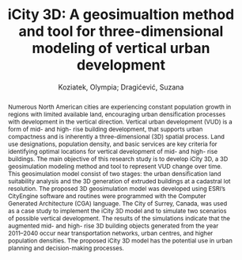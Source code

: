 ---
layout: technique
title: "iCity 3D: A geosimualtion method and tool for three-dimensional modeling of vertical urban development"
classifications:
    system_type: "False"
    technique: "False"
    design_study: "False"
    evaluation: "False"
    data: "False"
    analysis: "True"
    generation: "False"
    curation_and_transformation: "False"
    management: "False"
    modeling: "True"
    urban_analysis: "False"
    visualization: "False"
    sunlight_access: "False"
    wind_ventilation: "False"
    view_impact: "False"
    energy: "False"
    damage_and_disaster_management: "False"
    climate: "False"
    sound: "False"
    property_cadastre: "True"
    others: "False"
    lookup: "False"
    browse: "False"
    locate: "True"
    explore: "False"
    identify: "True"
    compare: "False"
    summarize: "True"
    distribution: "True"
    trends: "False"
    outliers: "False"
    extremes: "False"
    features: "False"
    target_discovery: "True"
    target_access: "False"
    spatial_relation: "True"
    buildings: "True"
    streets: "False"
    nature: "False"
    uniform_discretization: "False"
    structural_subdivision: "False"
    univariate: "True"
    multivariate: "False"
    volumetric: "False"
    temporal: "True"
    sensing: "False"
    statistical: "False"
    simulation_based: "True"
    learning_based: "False"
    surveyed: "False"
    site: "False"
    block: "False"
    multi_block: "True"
    city: "False"
    va_wo_model: "False"
    post_model: "False"
    model_integrated: "False"
    assisted_models: "False"
    overlay: "False"
    embedded: "False"
    linked: "False"
    temporal_jx: "False"
    spatial_jx: "False"
    filter: "False"
    aggregate: "False"
    embed: "False"
    glyphs: "False"
    bar_charts: "False"
    scatterplots: "False"
    matrix: "False"
    parallel_coordinates: "False"
    map_2d: "False"
    map_3d: "True"
    walking: "False"
    steering: "False"
    selection_based: "False"
    manipulation_based: "True"
    distortion: "False"
    ghosting: "False"
    culling: "False"
    birds_view: "True"
    multi_view: "False"
    assisted_steering: "False"
    other: "False"
    vr_cave: "False"
    ar: "False"
    desktop: "True"
    mobile: "False"
    case_study: "True"
    user_study: "False"
    statistical_evaluation: "False"
    expert_interviews: "False"
key: "8TSETPY5"
item_type: "journalArticle"
publication_year: "2017"
author: "Koziatek, Olympia; Dragićević, Suzana"
publication_title: "Landscape and Urban Planning"
isbn: "nan"
issn: "01692046"
doi: "10.1016/j.landurbplan.2017.06.021"
url_paper: "https://linkinghub.elsevier.com/retrieve/pii/S0169204617301597"
abstract_note: "nan"
date_added: "2023-01-30 00:05:30"
date_modified: "2023-01-30 00:05:30"
access_date: "2023-01-30 00:05:30"
pages: "356-367"
num_pages: "nan"
issue: "nan"
volume: "167.0"
number_of_volumes: "nan"
journal_abbreviation: "Landscape and Urban Planning"
short_title: "iCity 3D"
series: "nan"
series_number: "nan"
series_text: "nan"
series_title: "nan"
publisher: "nan"
place: "nan"
language: "en"
rights: "nan"
type: "nan"
archive: "nan"
archive_location: "nan"
library_catalog: "DOI.org (Crossref)"
call_number: "nan"
extra: "nan"
notes: "nan"
link_attachments: "nan"
manual_tags: "nan"
automatic_tags: "nan"
editor: "nan"
series_editor: "nan"
translator: "nan"
contributor: "nan"
attorney_agent: "nan"
book_author: "nan"
cast_member: "nan"
commenter: "nan"
composer: "nan"
cosponsor: "nan"
counsel: "nan"
interviewer: "nan"
producer: "nan"
recipient: "nan"
reviewed_author: "nan"
scriptwriter: "nan"
words_by: "nan"
guest: "nan"
number: "nan"
edition: "nan"
running_time: "nan"
scale: "nan"
medium: "nan"
artwork_size: "nan"
filing_date: "nan"
application_number: "nan"
assignee: "nan"
issuing_authority: "nan"
country: "nan"
meeting_name: "nan"
conference_name: "nan"
court: "nan"
references: "nan"
reporter: "nan"
legal_status: "nan"
priority_numbers: "nan"
programming_language: "nan"
version: "nan"
system: "nan"
code: "nan"
code_number: "nan"
section: "nan"
session: "nan"
committee: "nan"
history: "nan"
legislative_body: "nan"
abstract: "Numerous North American cities are experiencing constant population growth in regions with limited available land, encouraging urban densification processes with development in the vertical direction. Vertical urban development (VUD) is a form of mid- and high- rise building development, that supports urban compactness and is inherently a three-dimensional (3D) spatial process. Land use designations, population density, and basic services are key criteria for identifying optimal locations for vertical development of mid- and high- rise buildings. The main objective of this research study is to develop iCity 3D, a 3D geosimulation modeling method and tool to represent VUD change over time. This geosimulation model consist of two stages: the urban densification land suitability analysis and the 3D generation of extruded buildings at a cadastral lot resolution. The proposed 3D geosimulation model was developed using ESRI’s CityEngine software and routines were programmed with the Computer Generated Architecture (CGA) language. The City of Surrey, Canada, was used as a case study to implement the iCity 3D model and to simulate two scenarios of possible vertical development. The results of the simulations indicate that the augmented mid- and high- rise 3D building objects generated from the year 2011–2040 occur near transportation networks, urban centres, and higher population densities. The proposed iCity 3D model has the potential use in urban planning and decision-making processes."
---